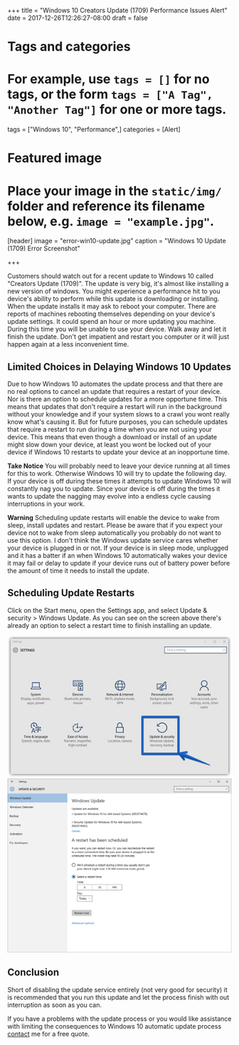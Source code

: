 +++
title = "Windows 10 Creators Update (1709) Performance Issues Alert"
date = 2017-12-26T12:26:27-08:00
draft = false

# Tags and categories
# For example, use `tags = []` for no tags, or the form `tags = ["A Tag", "Another Tag"]` for one or more tags.
tags = ["Windows 10", "Performance",]
categories = [Alert]

# Featured image
# Place your image in the `static/img/` folder and reference its filename below, e.g. `image = "example.jpg"`.
[header]
image = "error-win10-update.jpg"
caption = "Windows 10 Update (1709) Error Screenshot"

+++

Customers should watch out for a recent update to Windows 10 called "Creators Update (1709)". The update is very big, it's almost like installing a new version of windows. You might experience a performance hit to you device's ability to perform while this update is downloading or installing. When the update installs it may ask to reboot your computer. There are reports of machines rebooting themselves depending on your device's update settings. It could spend an hour or more updating you machine. During this time you will be unable to use your device. Walk away and let it finish the update. Don't get impatient and restart you computer or it will just happen again at a less inconvenient time.

## Limited Choices in Delaying Windows 10 Updates

Due to how Windows 10 automates the update process and that there are no real options to cancel an update that requires a restart of your device. Nor is there an option to schedule updates for a more opportune time. This means that updates that don't require a restart will run in the background without your knowledge and if your system slows to a crawl you wont really know what's causing it. But for future purposes, you can schedule updates that require a restart to run during a time when you are not using your device. This means that even though a download or install of an update might slow down your device, at least you wont be locked out of your device if Windows 10 restarts to update your device at an inopportune time.

**Take Notice**
You will probably need to leave your device running at all times for this to work. Otherwise Windows 10 will try to update the following day. If your device is off during these times it attempts to update Windows 10 will constantly nag you to update. Since your device is off during the times it wants to update the nagging may evolve into a endless cycle causing interruptions in your work.

**Warning**
Scheduling update restarts will enable the device to wake from sleep, install updates and restart. Please be aware that if you expect your device not to wake from sleep automatically you probably do not want to use this option. I don't think the Windows update service cares whether your device is plugged in or not. If your device is in sleep mode, unplugged and it has a batter if an when Windows 10 automatically wakes your device it may fail or delay to update if your device runs out of battery power before the amount of time it needs to install the update.

## Scheduling Update Restarts

Click on the Start menu, open the Settings app, and select Update &amp; security &gt; Windows Update. As you can see on the screen above there's already an option to select a restart time to finish installing an update.

![Settings: Update &amp; Security Screenshot](images/img_2160.png)
![Settings: Update &amp; Security Screenshot: Windows Update Screenshot ](images/img_2159.png)

## Conclusion

Short of disabling the update service entirely (not very good for security) it is recommended that you run this update and let the process finish with out interruption as soon as you can.

If you have a problems with the update process or you would like assistance with limiting the consequences to Windows 10 automatic update process [contact](https://scottrlarson.wordpress.com/contact/) me for a free quote.
